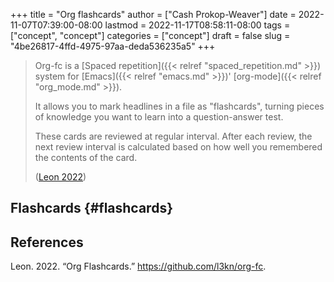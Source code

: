 +++
title = "Org flashcards"
author = ["Cash Prokop-Weaver"]
date = 2022-11-07T07:39:00-08:00
lastmod = 2022-11-17T08:58:11-08:00
tags = ["concept", "concept"]
categories = ["concept"]
draft = false
slug = "4be26817-4ffd-4975-97aa-deda536235a5"
+++

> Org-fc is a [Spaced repetition]({{< relref "spaced_repetition.md" >}}) system for [Emacs]({{< relref "emacs.md" >}})' [org-mode]({{< relref "org_mode.md" >}}).
>
> It allows you to mark headlines in a file as "flashcards", turning pieces of knowledge you want to learn into a question-answer test.
>
> These cards are reviewed at regular interval. After each review, the next review interval is calculated based on how well you remembered the contents of the card.
>
> (<a href="#citeproc_bib_item_1">Leon 2022</a>)


## Flashcards {#flashcards}

## References

<style>.csl-entry{text-indent: -1.5em; margin-left: 1.5em;}</style><div class="csl-bib-body">
  <div class="csl-entry"><a id="citeproc_bib_item_1"></a>Leon. 2022. “Org Flashcards.” <a href="https://github.com/l3kn/org-fc">https://github.com/l3kn/org-fc</a>.</div>
</div>
